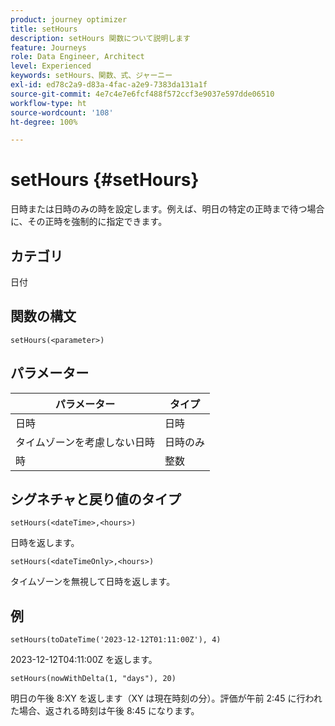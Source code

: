 ```yaml
---
product: journey optimizer
title: setHours
description: setHours 関数について説明します
feature: Journeys
role: Data Engineer, Architect
level: Experienced
keywords: setHours、関数、式、ジャーニー
exl-id: ed78c2a9-d83a-4fac-a2e9-7383da131a1f
source-git-commit: 4e7c4e7e6fcf488f572ccf3e9037e597dde06510
workflow-type: ht
source-wordcount: '108'
ht-degree: 100%

---
```


# setHours {#setHours}

日時または日時のみの時を設定します。例えば、明日の特定の正時まで待つ場合に、その正時を強制的に指定できます。

## カテゴリ

日付

## 関数の構文

`setHours(<parameter>)`

## パラメーター

| パラメーター | タイプ |
|--- |--- |
| 日時 | 日時 |
| タイムゾーンを考慮しない日時 | 日時のみ |
| 時 | 整数 |

## シグネチャと戻り値のタイプ

`setHours(<dateTime>,<hours>)`

日時を返します。

`setHours(<dateTimeOnly>,<hours>)`

タイムゾーンを無視して日時を返します。

## 例

`setHours(toDateTime('2023-12-12T01:11:00Z'), 4)`

2023-12-12T04:11:00Z を返します。

`setHours(nowWithDelta(1, "days"), 20)`

明日の午後 8:XY を返します（XY は現在時刻の分）。評価が午前 2:45 に行われた場合、返される時刻は午後 8:45 になります。
